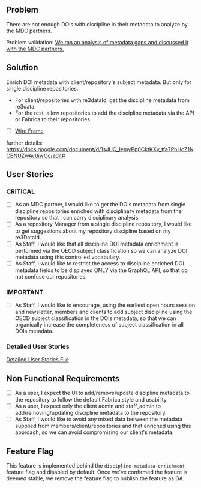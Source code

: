 ## Problem

There are not enough DOIs with discipline in their metadata to analyze by the MDC partners. 

Problem validation: [We ran an analysis of metadata gaps and discussed it with the MDC partners. ](https://github.com/datacite/pidgraph-notebooks-python/tree/master/mdc-dataset-discipline)

## Solution 

Enrich DOI metadata with client/repository's subject metadata. But only for single discipline repositories.
- For client/repositories with re3dataId, get the discipline metadata from re3data.
- For the rest, allow repositories to add the discipline metadata via the API or Fabrica to their repositories

- [ ] [Wire Frame](https://www.figma.com/file/DaxVvIydnmVDod3bRP6jx1/DOI-enrichment?node-id=2%3A5699)


further details: https://docs.google.com/document/d/1sJUQ_IemyPp0CktKXv_tfa7PhHcZ1NCBNUZwAv0iwCc/edit#

## User Stories

### CRITICAL
- [ ] As an MDC partner, I would like to get the DOIs metadata from single discipline repositories enriched with disciplinary metadata from the repository so that I can carry disciplinary analysis.
- [ ] As a repository Manager from a single discipline repository, I would like to get suggestions about my repository discipline based on my re3DataId. 
- [ ] As Staff, I would like that all discipline DOI metadata enrichment is performed via the  OECD subject classification so we can analyze DOI metadata using this controlled vocabulary.
- [ ] As Staff, I would like to restrict the access to discipline enriched DOI metadata fields to be displayed ONLY via the GraphQL API, so that do not confuse our repositories.

### IMPORTANT

- [ ] As Staff, I would like to encourage, using the earliest open hours session and newsletter, members and clients to add subject discipline using the OECD subject classification in the DOIs metadata, so that we can organically increase the completeness of subject classification in all DOIs metadata.

### Detailed User Stories

[Detailed User Stories File](ELmjUzA-7.feature)


## Non Functional Requirements

- [ ] As a user, I expect the UI to add/remove/update discipline metadata to the repository to follow the default Fabrica style and usability.
- [ ] As a user, I expect only the client admin and staff_admin to add/removing/updating discipline metadata to the repository. 
- [ ] As Staff, I would like to avoid any mixed data between the metadata supplied from members/client/repositories and that enriched using this approach, so we can avoid compromising our client's metadata.

## Feature Flag

This feature is implemented behind the `discipline-metadata-enrichment` feature flag and disabled by default.
Once we've confirmed the feature is deemed stable, we remove the feature flag to publish the feature as GA.

